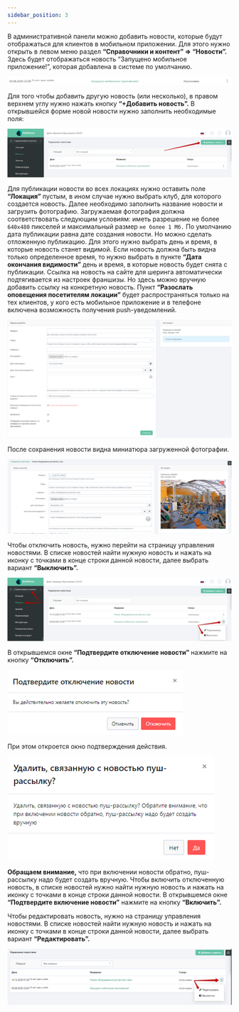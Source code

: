 ```yaml
---
sidebar_position: 3
---
```


В административной панели можно добавить новости, которые будут отображаться для клиентов в мобильном приложении. Для этого нужно открыть в левом меню раздел **“Справочники и контент” => “Новости”.** Здесь будет отображаться новость “Запущено мобильное приложение!”, которая добавлена в системе по умолчанию.

![img1](./img_2/новости/новости.png)

Для того чтобы добавить другую новость (или несколько), в правом верхнем углу нужно нажать кнопку **“+Добавить новость”.** В открывшейся форме новой новости нужно заполнить необходимые поля:

![img1](./img_2/новости/добавить%20новость.png)

Для публикации новости во всех локациях нужно оставить поле **“Локация”** пустым, в ином случае нужно выбрать клуб, для которого создается новость.
Далее необходимо заполнить название новости и загрузить фотографию. Загружаемая фотография должна соответствовать следующим условиям: иметь разрешение не более `640x480` пикселей и максимальный размер `не более 1 Мб.`
По умолчанию дата публикации равна дате создания новости. Но можно сделать отложенную публикацию. Для этого нужно выбрать день и время, в которые новость станет видимой.
Если новость должна быть видна только определенное время, то нужно выбрать в пункте **“Дата окончания видимости”** день и время,  в которые новость будет снята с публикации.
Ссылка на новость на сайте для шеринга автоматически подтягивается из настроек франшизы. Но здесь можно вручную добавить ссылку на конкретную новость.
Пункт **“Разослать оповещения посетителям локации”** будет распространяться только на тех клиентов, у кого есть мобильное приложение и в телефоне включена возможность получения push-уведомлений. 

![img1](./img_2/новости/разостлать%20оповещения.png)

После сохранения новости видна миниатюра загруженной фотографии.

![img1](./img_2/новости/после%20сохранения.png)

Чтобы отключить новость, нужно перейти на страницу управления новостями. В списке новостей найти нужную новость и нажать на иконку с точками в конце строки данной новости, далее выбрать вариант **“Выключить”.**

![img1](./img_2/новости/Выключить.png)

В открывшемся окне **“Подтвердите отключение новости”** нажмите на кнопку **“Отключить”.** 

![img1](./img_2/новости/“Подтвердите%20отключение%20новости.png)

При этом откроется окно подтверждения действия. 

![img1](./img_2/новости/удалить%20с%20пуш.png)

**Обращаем внимание,** что при включении новости обратно, пуш-рассылку надо будет создать вручную.
Чтобы включить отключенную новость, в списке новостей нужно найти нужную новость и нажать на иконку с точками в конце строки данной новости. В открывшемся окне **“Подтвердите включение новости”** нажмите на кнопку **“Включить”.**

Чтобы редактировать новость, нужно на страницу управления новостями. В списке новостей найти нужную новость и нажать на иконку с точками в конце строки данной новости, далее выбрать вариант **“Редактировать”.**

![img1](./img_2/новости/редактировать.png)

